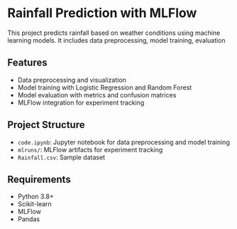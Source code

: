 # Rainfall Prediction with MLFlow

This project predicts rainfall based on weather conditions using machine learning models. It includes data preprocessing, model training, evaluation

## Features

- Data preprocessing and visualization
- Model training with Logistic Regression and Random Forest
- Model evaluation with metrics and confusion matrices
- MLFlow integration for experiment tracking



## Project Structure

- `code.ipynb`: Jupyter notebook for data preprocessing and model training
- `mlruns/`: MLFlow artifacts for experiment tracking
- `Rainfall.csv`: Sample dataset

## Requirements

- Python 3.8+
- Scikit-learn
- MLFlow
- Pandas


